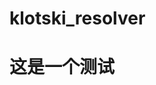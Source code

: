 <!--
 * @Author: hikerpan 
 * @Date: 2023-02-20 15:44:17
 * @LastEditors: hikerpan
 * @LastEditTime: 2023-02-20 16:18:32
 * @FilePath: \klotski_resolver\README.md
 * @Description: 
 * 
 * Copyright (c) 2023 by ${git_name}, All Rights Reserved. 
-->

# klotski_resolver

# 这是一个测试

